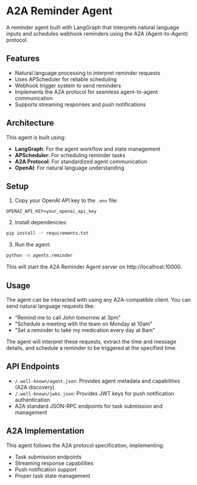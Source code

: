 # A2A Reminder Agent

A reminder agent built with LangGraph that interprets natural language inputs and schedules webhook reminders using the A2A (Agent-to-Agent) protocol.

## Features

- Natural language processing to interpret reminder requests
- Uses APScheduler for reliable scheduling
- Webhook trigger system to send reminders
- Implements the A2A protocol for seamless agent-to-agent communication
- Supports streaming responses and push notifications

## Architecture

This agent is built using:

- **LangGraph**: For the agent workflow and state management
- **APScheduler**: For scheduling reminder tasks
- **A2A Protocol**: For standardized agent communication
- **OpenAI**: For natural language understanding

## Setup

1. Copy your OpenAI API key to the `.env` file:
```
OPENAI_API_KEY=your_openai_api_key
```

2. Install dependencies:
```bash
pip install -r requirements.txt
```

3. Run the agent:
```bash
python -m agents.reminder
```

This will start the A2A Reminder Agent server on http://localhost:10000.

## Usage

The agent can be interacted with using any A2A-compatible client. You can send natural language requests like:

- "Remind me to call John tomorrow at 3pm"
- "Schedule a meeting with the team on Monday at 10am"
- "Set a reminder to take my medication every day at 8am"

The agent will interpret these requests, extract the time and message details, and schedule a reminder to be triggered at the specified time.

## API Endpoints

- `/.well-known/agent.json`: Provides agent metadata and capabilities (A2A discovery)
- `/.well-known/jwks.json`: Provides JWT keys for push notification authentication
- A2A standard JSON-RPC endpoints for task submission and management

## A2A Implementation

This agent follows the A2A protocol specification, implementing:

- Task submission endpoints
- Streaming response capabilities
- Push notification support
- Proper task state management
